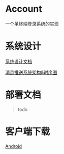 # Account
一个单终端登录系统的实现

# 系统设计
[系统设计文档](https://github.com/ppxpp/account/blob/master/doc/%E8%B4%A6%E5%8F%B7%E7%B3%BB%E7%BB%9F%E8%AE%BE%E8%AE%A1.md)

[消息推送系统架构&时序图](https://github.com/ppxpp/account/blob/master/doc/push_system_design.md)

# 部署文档
> todo

# 客户端下载
[Android](https://www.pgyer.com/PSUx)
